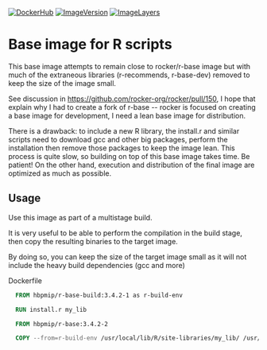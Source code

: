 [![DockerHub](https://img.shields.io/badge/docker-hbpmip%r--base--build-008bb8.svg)](https://hub.docker.com/r/hbpmip/r-base-build/) [![ImageVersion](https://images.microbadger.com/badges/version/hbpmip/r-base-build.svg)](https://hub.docker.com/r/hbpmip/r-base-build/tags "hbpmip/r-base-build image tags") [![ImageLayers](https://images.microbadger.com/badges/image/hbpmip/r-base-build.svg)](https://microbadger.com/#/images/hbpmip/r-base-build "hbpmip/r-base-build on microbadger")

# Base image for R scripts

This base image attempts to remain close to rocker/r-base image but with much of the extraneous libraries (r-recommends, r-base-dev) removed to keep the size of the image small.

See discussion in https://github.com/rocker-org/rocker/pull/150, I hope that explain why I had to create a fork of r-base -- rocker is focused on creating a base image for development, I need a lean base image for distribution.

There is a drawback: to include a new R library, the install.r and similar scripts need to download gcc and other big packages, perform the installation then remove those packages to keep the image lean. This process is quite slow, so building on top of this base image takes time. Be patient! On the other hand, execution and distribution of the final image are optimized as much as possible.

## Usage

Use this image as part of a multistage build.

It is very useful to be able to perform the compilation in the build stage, then copy the resulting binaries to the target image.

By doing so, you can keep the size of the target image small as it will not include the heavy build dependencies (gcc and more)

Dockerfile
```dockerfile
  FROM hbpmip/r-base-build:3.4.2-1 as r-build-env

  RUN install.r my_lib

  FROM hbpmip/r-base:3.4.2-2

  COPY --from=r-build-env /usr/local/lib/R/site-libraries/my_lib/ /usr/local/lib/R/site-libraries/my_lib/

```
